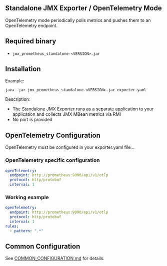 Standalone JMX Exporter / OpenTelemetry Mode
---

OpenTelemetry mode periodically polls metrics and pushes them to an OpenTelemetry endpoint.

## Required binary

- `jmx_prometheus_standalone-<VERSION>.jar`

## Installation

Example:

```shell
java -jar jmx_prometheus_standalone-<VERSION>.jar exporter.yaml
```

Description:

- The Standalone JMX Exporter runs as a separate application to your application and collects JMX MBean metrics via RMI
- No port is provided

## OpenTelemetry Configuration

OpenTelemetry must be configured in your exporter.yaml file...

### OpenTelemetry specific configuration

```yaml
openTelemetry:
  endpoint: http://prometheus:9090/api/v1/otlp
  protocol: http/protobuf
  interval: 1
```

### Working example

```yaml
openTelemetry:
  endpoint: http://prometheus:9090/api/v1/otlp
  protocol: http/protobuf
  interval: 1
rules:
  - pattern: ".*"
```

## Common Configuration

See [COMMON_CONFIGURATION.md](../COMMON_CONFIGURATION.md) for details.


